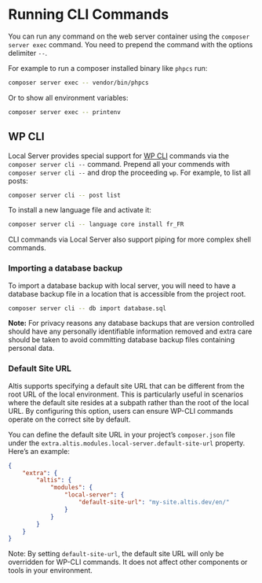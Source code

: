 # Running CLI Commands

You can run any command on the web server container using the `composer server exec` command. You need to prepend the command with
the options delimiter `--`.

For example to run a composer installed binary like `phpcs` run:

```sh
composer server exec -- vendor/bin/phpcs
```

Or to show all environment variables:

```sh
composer server exec -- printenv
```

## WP CLI

Local Server provides special support for [WP CLI](https://wp-cli.org/) commands via the `composer server cli --` command. Prepend
all your commends with `composer server cli --` and drop the proceeding `wp`. For example, to list all posts:

```sh
composer server cli -- post list
```

To install a new language file and activate it:

```sh
composer server cli -- language core install fr_FR
```

CLI commands via Local Server also support piping for more complex shell commands.

### Importing a database backup

To import a database backup with local server, you will need to have a database backup file in a location that is accessible from
the project root.

```sh
composer server cli -- db import database.sql
```

**Note:** For privacy reasons any database backups that are version controlled should have any personally identifiable information
removed and extra care should be taken to avoid committing database backup files containing personal data.

### Default Site URL

Altis supports specifying a default site URL that can be different from the root URL of the local environment. This is particularly useful in scenarios where the default site resides at a subpath rather than the root of the local URL. By configuring this option, users can ensure WP-CLI commands operate on the correct site by default.

You can define the default site URL in your project’s `composer.json` file under the `extra.altis.modules.local-server.default-site-url` property. Here’s an example:


```json
{
    "extra": {
        "altis": {
            "modules": {
                "local-server": {
                    "default-site-url": "my-site.altis.dev/en/"
                }
            }
        }
    }
}
```

Note: By setting `default-site-url`, the default site URL will only be overridden for WP-CLI commands. It does not affect other components or tools in your environment.
